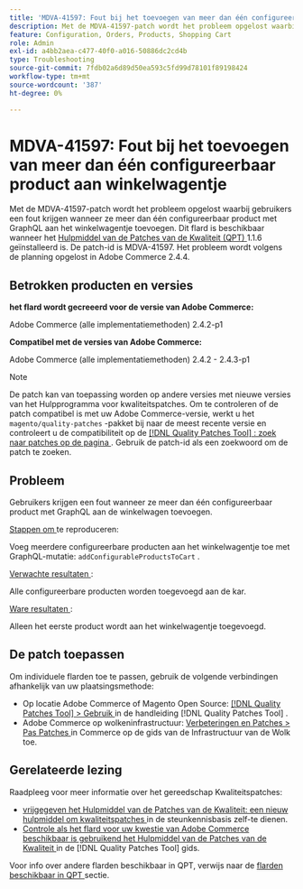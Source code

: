 ```yaml
---
title: 'MDVA-41597: Fout bij het toevoegen van meer dan één configureerbaar product aan winkelwagentje'
description: Met de MDVA-41597-patch wordt het probleem opgelost waarbij gebruikers een fout krijgen wanneer ze meer dan één configureerbaar product met GraphQL aan het winkelwagentje toevoegen. Deze patch is beschikbaar wanneer [Quality Patches Tool (QPT)] (https://experienceleague.adobe.com/nl/docs/commerce-operations/tools/quality-patches-tool/quality-patches-tool-to-self-serve-quality-patches) 1.1.6 is geïnstalleerd. De patch-id is MDVA-41597. Het probleem wordt volgens de planning opgelost in Adobe Commerce 2.4.4.
feature: Configuration, Orders, Products, Shopping Cart
role: Admin
exl-id: a4bb2aea-c477-40f0-a016-50886dc2cd4b
type: Troubleshooting
source-git-commit: 7fdb02a6d89d50ea593c5fd99d78101f89198424
workflow-type: tm+mt
source-wordcount: '387'
ht-degree: 0%

---
```


# MDVA-41597: Fout bij het toevoegen van meer dan één configureerbaar product aan winkelwagentje

Met de MDVA-41597-patch wordt het probleem opgelost waarbij gebruikers een fout krijgen wanneer ze meer dan één configureerbaar product met GraphQL aan het winkelwagentje toevoegen. Dit flard is beschikbaar wanneer het [ Hulpmiddel van de Patches van de Kwaliteit (QPT) ](https://experienceleague.adobe.com/nl/docs/commerce-operations/tools/quality-patches-tool/quality-patches-tool-to-self-serve-quality-patches) 1.1.6 geïnstalleerd is. De patch-id is MDVA-41597. Het probleem wordt volgens de planning opgelost in Adobe Commerce 2.4.4.

## Betrokken producten en versies

**het flard wordt gecreeerd voor de versie van Adobe Commerce:**

Adobe Commerce (alle implementatiemethoden) 2.4.2-p1

**Compatibel met de versies van Adobe Commerce:**

Adobe Commerce (alle implementatiemethoden) 2.4.2 - 2.4.3-p1

>[!NOTE]
>
>De patch kan van toepassing worden op andere versies met nieuwe versies van het Hulpprogramma voor kwaliteitspatches. Om te controleren of de patch compatibel is met uw Adobe Commerce-versie, werkt u het `magento/quality-patches` -pakket bij naar de meest recente versie en controleert u de compatibiliteit op de [[!DNL Quality Patches Tool] : zoek naar patches op de pagina ](https://experienceleague.adobe.com/nl/docs/commerce-operations/tools/quality-patches-tool/quality-patches-tool-to-self-serve-quality-patches) . Gebruik de patch-id als een zoekwoord om de patch te zoeken.

## Probleem

Gebruikers krijgen een fout wanneer ze meer dan één configureerbaar product met GraphQL aan de winkelwagen toevoegen.

<u> Stappen om </u> te reproduceren:

Voeg meerdere configureerbare producten aan het winkelwagentje toe met GraphQL-mutatie: `addConfigurableProductsToCart` .

<u> Verwachte resultaten </u>:

Alle configureerbare producten worden toegevoegd aan de kar.

<u> Ware resultaten </u>:

Alleen het eerste product wordt aan het winkelwagentje toegevoegd.

## De patch toepassen

Om individuele flarden toe te passen, gebruik de volgende verbindingen afhankelijk van uw plaatsingsmethode:

* Op locatie Adobe Commerce of Magento Open Source: [[!DNL Quality Patches Tool] > Gebruik ](/help/tools/quality-patches-tool/usage.md) in de handleiding [!DNL Quality Patches Tool] .
* Adobe Commerce op wolkeninfrastructuur: [ Verbeteringen en Patches > Pas Patches ](https://experienceleague.adobe.com/docs/commerce-cloud-service/user-guide/develop/upgrade/apply-patches.html?lang=nl-NL) in Commerce op de gids van de Infrastructuur van de Wolk toe.

## Gerelateerde lezing

Raadpleeg voor meer informatie over het gereedschap Kwaliteitspatches:

* [ vrijgegeven het Hulpmiddel van de Patches van de Kwaliteit: een nieuw hulpmiddel om kwaliteitspatches ](https://experienceleague.adobe.com/nl/docs/commerce-operations/tools/quality-patches-tool/quality-patches-tool-to-self-serve-quality-patches) in de steunkennisbasis zelf-te dienen.
* [ Controle als het flard voor uw kwestie van Adobe Commerce beschikbaar is gebruikend het Hulpmiddel van de Patches van de Kwaliteit ](/help/tools/quality-patches-tool/patches-available-in-qpt/check-patch-for-magento-issue-with-magento-quality-patches.md) in de [!DNL Quality Patches Tool] gids.

Voor info over andere flarden beschikbaar in QPT, verwijs naar de [ flarden beschikbaar in QPT ](https://experienceleague.adobe.com/tools/commerce-quality-patches/index.html?lang=nl-NL) sectie.
